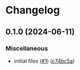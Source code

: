 # Changelog

## 0.1.0 (2024-06-11)


### Miscellaneous

* initial files ([#1](https://github.com/telicent-oss/smart-cache-paralog-api/issues/1)) ([c74bc5a](https://github.com/telicent-oss/smart-cache-paralog-api/commit/c74bc5a0689545d67e8cac5d8fe9312bbc2ac26c))
